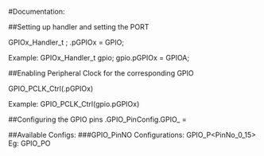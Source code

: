 #Documentation: 

##Setting up handler and setting the PORT

GPIOx_Handler_t <Handle>;
<Handle>.pGPIOx = GPIO<X>;

Example: 
GPIOx_Handler_t gpio;
gpio.pGPIOx = GPIOA;

##Enabling Peripheral Clock for the corresponding GPIO

GPIO_PCLK_Ctrl(<Handle>.pGPIOx)

Example: 
GPIO_PCLK_Ctrl(gpio.pGPIOx)

##Configuring the GPIO pins
<Handle>.GPIO_PinConfig.GPIO_<Config> = <Configuration>

##Available Configs:
	###GPIO_PinNO
	Configurations:	GPIO_P<PinNo_0_15> 
					Eg: GPIO_PO 
	
	
	